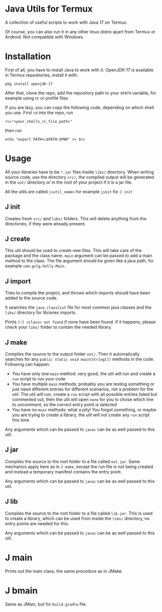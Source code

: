 # Java Utils for Termux
A collection of useful scripts to work with Java 17 on Termux.

Of course, you can also run it in any other linux distro apart from
Termux or Android. Not compatible with Windows.

# Installation

First of all, you have to install Java to work with it.
OpenJDK-17 is available in Termux repositories, install it with:
```
pkg install openjdk-17
```

After that, clone the repo, add the repository path
to your `$PATH` variable, for example using rc or profile files.

If you are lazy, you can copy the following code,
depending on which shell you use. First `cd` into the repo,
run
```
rc="<your_shells_rc_file_path>"
```
then run
```
echo "export PATH=\$PATH:$PWD" >> $rc
```

# Usage

All your libraries have to be `*.jar` files inside `libs/` directory.
When writing source code, use the directory `src/`, the compiled
output will be generated in the `out/` directory or in the root
of your project if it is a jar file.

All the utils are called `j<util_name>` for example `jinit` for `J init`

## J init

Creates fresh `src/` and `libs/` folders. This will
delete anything from the directories, if they were
already present.

## J create

This util should be used to create new files. This will
take care of the package and the class name. `main` argument
can be passed to add a main method to the class.
The file argument should be given like a java path,
for example `com.gxlg.hello.Main`.

## J import

Tries to compile the project, and throws which imports
should have been added to the source code.

It searches the `java_classlist` file for most common java
classes and the `libs/` directory for libraries imports.

Prints `[!] <class> not found` if none have been found. If
it happens, please check your `libs/` folder to contain
the needed library.

## J make

Compiles the source to the output folder `out/`.
Then it automatically searches for any
`public static void main(String[])` methods in the code.
Following can happen:
* You have only one `main` method: very good, the util will
run and create a `run` script to run your code
* You have multiple `main` methods: probably you are testing something
or just need different entries for different scenarios, not
a problem for the util: The util will run, create a `run` script
with all possible entries listed but commented out, then the util
will open `nano` for you to chose which line to uncomment, so the
correct entry point is selected
* You have no `main` methods: what a pity! You forgot something,
or maybe you are trying to create a library, the util will not create
any `run` script this time

Any arguments which can be passed to `javac` can be as well
passed to this util.

## J jar

Compiles the source to the root folder to a file called `out.jar`.
Same mechanics apply here as in `J make`, except the run file
is not being created and instead a temporary manifest contains
the entry point.

Any arguments which can be passed to `javac` can be as well
passed to this util.

## J lib

Compiles the source to the root folder to a file called `lib.jar`.
This is used to create a library, which can be used from
inside the `libs/` directory, no entry points are needed for this.

Any arguments which can be passed to `javac` can be as well
passed to this util.

# J main

Prints out the main class, the same procedure as in JMake.

# J bmain

Same as JMain, but for `build.gradle` file.
